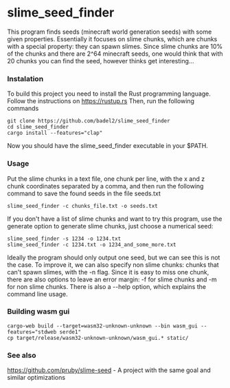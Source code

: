 # slime_seed_finder

This program finds seeds (minecraft world generation seeds) with some given properties. Essentially it focuses on slime chunks, which are chunks with a special property: they can spawn slimes. Since slime chunks are 10% of the chunks and there are 2^64 minecraft seeds, one would think that with 20 chunks you can find the seed, however thinks get interesting...

### Instalation
To build this project you need to install the Rust programming language. Follow the instructions on https://rustup.rs
Then, run the following commands
```
git clone https://github.com/badel2/slime_seed_finder
cd slime_seed_finder
cargo install --features="clap"
```

Now you should have the slime_seed_finder executable in your $PATH.

### Usage
Put the slime chunks in a text file, one chunk per line, with the x and z chunk coordinates separated by a comma, and then run the following command to save the found seeds in the file seeds.txt
```
slime_seed_finder -c chunks_file.txt -o seeds.txt
```

If you don't have a list of slime chunks and want to try this program, use the generate option to generate slime chunks, just choose a numerical seed:
```
slime_seed_finder -s 1234 -o 1234.txt
slime_seed_finder -c 1234.txt -o 1234_and_some_more.txt
```

Ideally the program should only output one seed, but we can see this is not the case. To improve it, we can also specify non slime chunks: chunks that can't spawn slimes, with the -n flag. Since it is easy to miss one chunk, there are also options to leave an error margin: -f for slime chunks and -m for non slime chunks. There is also a --help option, which explains the command line usage.


### Building wasm gui
```
cargo-web build --target=wasm32-unknown-unknown --bin wasm_gui --features="stdweb serde1"
cp target/release/wasm32-unknown-unknown/wasm_gui.* static/
```

### See also
https://github.com/pruby/slime-seed - A project with the same goal and similar optimizations
